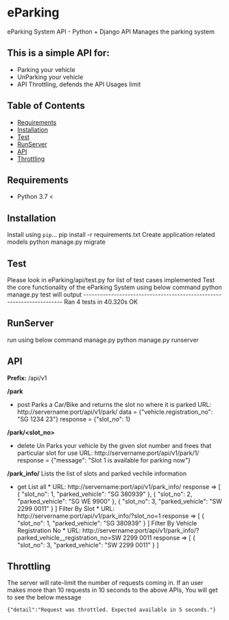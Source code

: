 # eParking
eParking System API - Python + Django
API Manages the parking system

## This is a simple API for:

* Parking your vehicle
* UnParking your vehicle
* API Throttling, defends the API Usages limit

## Table of Contents

* [Requirements](#requirements) 
* [Installation](#installation)
* [Test](#test)
* [RunServer](#runserver)
* [API](#api)
* [Throttling](#throttling)

## Requirements

* Python 3.7 <

## Installation

Install using `pip`...
    pip install -r requirements.txt
Create application related models
    python manage.py migrate
   
## Test

Please look in eParking/api/test.py for list of test cases implemented
Test the core functionality of the eParking System using below command
    python manage.py test
    will output
        ----------------------------------------------------------------------
        Ran 4 tests in 40.320s
        OK
        
## RunServer

run using below command manage.py
    python manage.py runserver


## API

**Prefix:** /api/v1

**/park**

* post 
    Parks a Car/Bike and returns the slot no where it is parked
    URL: http://servername:port/api/v1/park/
    data = {"vehicle.registration_no": "SG 1234 23"}
    response = {"slot_no": 1}

**/park/<slot_no>**

* delete
    Un Parks your vehicle by the given slot number and frees that particular slot for use
    URL: http://servername:port/api/v1/park/1/
    response = {"message": "Slot 1 is available for parking now"}
 
 **/park_info/**
 Lists the list of slots and parked vechile information
  
  * get
    List all
        * URL: http://servername:port/api/v1/park_info/
            response => [
                    {
                        "slot_no": 1,
                        "parked_vehicle": "SG 380939"
                    },
                    {
                        "slot_no": 2,
                        "parked_vehicle": "SG WE 9900"
                    },
                    {
                        "slot_no": 3,
                        "parked_vehicle": "SW 2299 0011"
                    }
                ]
    Filter By Slot
        * URL: http://servername:port/api/v1/park_info/?slot_no=1
            response => [
                            {
                                "slot_no": 1,
                                "parked_vehicle": "SG 380939"
                            }
                        ]
    Filter By Vehicle Registration No
        * URL: http://servername:port/api/v1/park_info/?parked_vehicle__registration_no=SW 2299 0011
            response => [
                            {
                                "slot_no": 3,
                                "parked_vehicle": "SW 2299 0011"
                            }
                        ]


## Throttling

The server will rate-limit the number of requests coming in. 
If an user makes more than 10 requests in 10 seconds to the above APIs, You will get to see the below message
    
    {"detail":"Request was throttled. Expected available in 5 seconds."}
